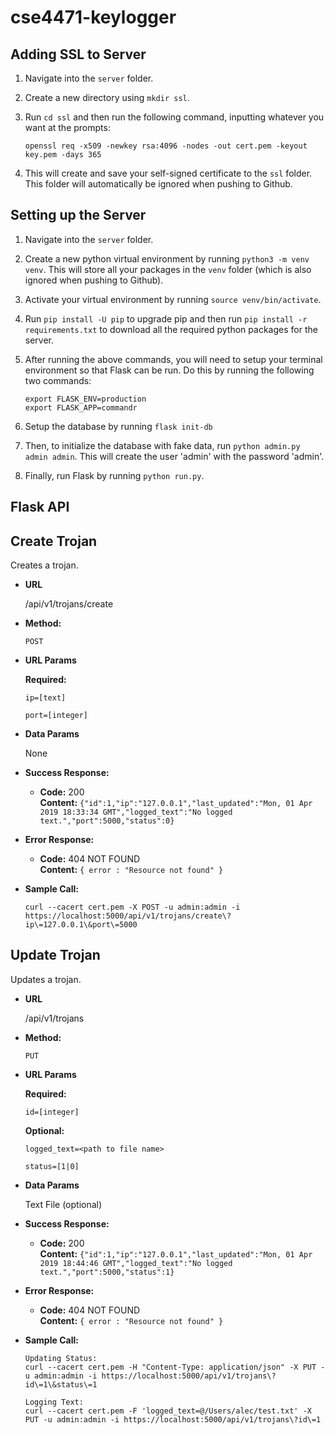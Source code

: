 # cse4471-keylogger

## Adding SSL to Server
1. Navigate into the `server` folder.
2. Create a new directory using `mkdir ssl`.
3. Run `cd ssl` and then run the following command, inputting whatever you want at the prompts:

    ```
    openssl req -x509 -newkey rsa:4096 -nodes -out cert.pem -keyout key.pem -days 365
    ```

4. This will create and save your self-signed certificate to the `ssl` folder. This folder will automatically be ignored when pushing to Github.

## Setting up the Server
1. Navigate into the `server` folder.
2. Create a new python virtual environment by running `python3 -m venv venv`. This will store all your packages in the `venv` folder (which is also ignored when pushing to Github).
3. Activate your virtual environment by running `source venv/bin/activate`.
4. Run `pip install -U pip` to upgrade pip and then run `pip install -r requirements.txt` to download all the required python packages for the server.
5. After running the above commands, you will need to setup your terminal environment so that Flask can be run. Do this by running the following two commands:

    ```
    export FLASK_ENV=production
    export FLASK_APP=commandr
    ```

5. Setup the database by running `flask init-db`
6. Then, to initialize the database with fake data, run `python admin.py admin admin`. This will create the user 'admin' with the password 'admin'.
7. Finally, run Flask by running `python run.py`.

## Flask API

**Create Trojan**
----
  Creates a trojan.

* **URL**

  /api/v1/trojans/create

* **Method:**

  `POST`

*  **URL Params**

   **Required:**

   `ip=[text]`

   `port=[integer]`

* **Data Params**

  None

* **Success Response:**

  * **Code:** 200 <br />
    **Content:** `{"id":1,"ip":"127.0.0.1","last_updated":"Mon, 01 Apr 2019 18:33:34 GMT","logged_text":"No logged text.","port":5000,"status":0}`

* **Error Response:**

  * **Code:** 404 NOT FOUND <br />
    **Content:** `{ error : "Resource not found" }`

* **Sample Call:**

  ```
  curl --cacert cert.pem -X POST -u admin:admin -i https://localhost:5000/api/v1/trojans/create\?ip\=127.0.0.1\&port\=5000
  ```

**Update Trojan**
----
  Updates a trojan.

* **URL**

  /api/v1/trojans

* **Method:**

  `PUT`

*  **URL Params**

   **Required:**

   `id=[integer]`
   
   **Optional:**

   `logged_text=<path to file name>`

   `status=[1|0]`

* **Data Params**

  Text File (optional)

* **Success Response:**

  * **Code:** 200 <br />
    **Content:** `{"id":1,"ip":"127.0.0.1","last_updated":"Mon, 01 Apr 2019 18:44:46 GMT","logged_text":"No logged text.","port":5000,"status":1}`

* **Error Response:**

  * **Code:** 404 NOT FOUND <br />
    **Content:** `{ error : "Resource not found" }`

* **Sample Call:**

  ```
  Updating Status:
  curl --cacert cert.pem -H "Content-Type: application/json" -X PUT -u admin:admin -i https://localhost:5000/api/v1/trojans\?id\=1\&status\=1

  Logging Text:
  curl --cacert cert.pem -F 'logged_text=@/Users/alec/test.txt' -X PUT -u admin:admin -i https://localhost:5000/api/v1/trojans\?id\=1
  ```

